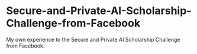 # Secure-and-Private-AI-Scholarship-Challenge-from-Facebook
My own experience to the Secure and Private AI Scholarship Challenge from Facebook. 
